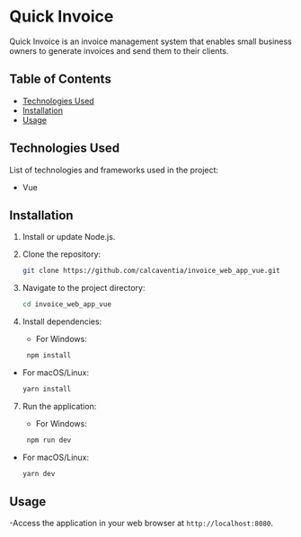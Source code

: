 # Quick Invoice

Quick Invoice is an invoice management system that enables small business owners to generate invoices and send them to their clients.

## Table of Contents

- [Technologies Used](#technologies-used)
- [Installation](#installation)
- [Usage](#usage)

## Technologies Used

List of technologies and frameworks used in the project:
  - Vue

## Installation

1. Install or update Node.js.

2. Clone the repository:

    ```bash
    git clone https://github.com/calcaventia/invoice_web_app_vue.git
    ```

3. Navigate to the project directory:

    ```bash
    cd invoice_web_app_vue
    ```

4. Install dependencies:

     - For Windows:
    ```bash
     npm install
    ```
  - For macOS/Linux:
    ```bash
    yarn install
    ```
 
7. Run the application:

     - For Windows:
    ```bash
     npm run dev
    ```
  - For macOS/Linux:
    ```bash
    yarn dev
    ```

## Usage

-Access the application in your web browser at `http://localhost:8080`.


